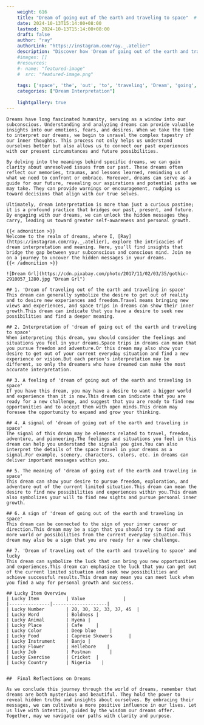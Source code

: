 ```yaml
---
    weight: 616
    title: "Dream of going out of the earth and traveling to space"  # Assuming 'title' column exists
    date: 2024-10-13T15:14:00+08:00
    lastmod: 2024-10-13T15:14:00+08:00
    draft: false
    author: "ray"
    authorLink: "https://instagram.com/ray._.atelier"
    description: "Discover how 'Dream of going out of the earth and traveling to space' can interpret your future and uncover its significant meanings in your life."
    #images: []
    #resources:
    #- name: "featured-image"
    #  src: "featured-image.png"
    
    tags: ['space', 'the', 'out', 'to', 'traveling', 'Dream', 'going', 'earth', 'and', 'of']
    categories: ["Dream Interpretation"]
    
    lightgallery: true
---
```

    
    Dreams have long fascinated humanity, serving as a window into our subconscious. Understanding and analyzing dreams can provide valuable insights into our emotions, fears, and desires. When we take the time to interpret our dreams, we begin to unravel the complex tapestry of our inner thoughts. This process not only helps us understand ourselves better but also allows us to connect our past experiences with our present circumstances and future possibilities.
    
    By delving into the meanings behind specific dreams, we can gain clarity about unresolved issues from our past. These dreams often reflect our memories, traumas, and lessons learned, reminding us of what we need to confront or embrace. Moreover, dreams can serve as a guide for our future, revealing our aspirations and potential paths we may take. They can provide warnings or encouragement, nudging us toward decisions that align with our true selves.
    
    Ultimately, dream interpretation is more than just a curious pastime; it is a profound practice that bridges our past, present, and future. By engaging with our dreams, we can unlock the hidden messages they carry, leading us toward greater self-awareness and personal growth.
    
    {{< admonition >}}
    Welcome to the realm of dreams, where I, [Ray](https://instagram.com/ray._.atelier), explore the intricacies of dream interpretation and meaning. Here, you’ll find insights that bridge the gap between your subconscious and conscious mind. Join me on a journey to uncover the hidden messages in your dreams.
    {{< /admonition >}}
    
    ![Dream Grl](https://cdn.pixabay.com/photo/2017/11/02/03/35/gothic-2910057_1280.jpg "Dream Grl")
    
    ## 1. 'Dream of traveling out of the earth and traveling in space'
    This dream can generally symbolize the desire to get out of reality and to desire new experiences and freedom.Travel means bringing new views and experiences, and space trips in dreams can show their inner growth.This dream can indicate that you have a desire to seek new possibilities and find a deeper meaning.
    
    ## 2. Interpretation of 'dream of going out of the earth and traveling to space'
    When interpreting this dream, you should consider the feelings and situations you feel in your dreams.Space trips in dreams can mean that you pursue freedom and adventure.Or this dream may also show your desire to get out of your current everyday situation and find a new experience or vision.But each person's interpretation may be different, so only the dreamers who have dreamed can make the most accurate interpretation.
    
    ## 3. A feeling of 'dream of going out of the earth and traveling in space'
    If you have this dream, you may have a desire to want a bigger world and experience than it is now.This dream can indicate that you are ready for a new challenge, and suggest that you are ready to find new opportunities and to accept them with open minds.This dream may foresee the opportunity to expand and grow your thinking.
    
    ## 4. A signal of 'dream of going out of the earth and traveling in space'
    The signal of this dream may be elements related to travel, freedom, adventure, and pioneering.The feelings and situations you feel in this dream can help you understand the signals you give.You can also interpret the details of the space travel in your dreams as a signal.For example, scenery, characters, colors, etc. in dreams can deliver important messages within you.
    
    ## 5. The meaning of 'dream of going out of the earth and traveling in space'
    This dream can show your desire to pursue freedom, exploration, and adventure out of the current limited situation.This dream can mean the desire to find new possibilities and experiences within you.This dream also symbolizes your will to find new sights and pursue personal inner growth.
    
    ## 6. A sign of 'dream of going out of the earth and traveling in space'
    This dream can be connected to the sign of your inner career or direction.This dream may be a sign that you should try to find out more world or possibilities from the current everyday situation.This dream may also be a sign that you are ready for a new challenge.
    
    ## 7. 'Dream of traveling out of the earth and traveling to space' and lucky
    This dream can symbolize the luck that can bring you new opportunities and experiences.This dream can emphasize the luck that you can get out of the current limited situation and seek new possibilities and achieve successful results.This dream may mean you can meet luck when you find a way for personal growth and success.
    
    ## Lucky Item Overview
    | Lucky Item          | Value              |
    |---------------|--------------------|
    | Lucky Number        | 20, 30, 32, 33, 37, 45  |
    | Lucky Word          | Boldness |
    | Lucky Animal        | Hyena |
    | Lucky Place         | Cafe     |
    | Lucky Color         | Deep blue     |
    | Lucky Food          | Caprese Skewers      |
    | Lucky Instrument    | Banjo |
    | Lucky Flower        | Hellebore    |
    | Lucky Job           | Postman       |
    | Lucky Exercise      | Cricket  |
    | Lucky Country       | Nigeria    |
    
    
    ##  Final Reflections on Dreams
    
    As we conclude this journey through the world of dreams, remember that dreams are both mysterious and beautiful. They hold the power to reveal hidden truths and insights about ourselves. By embracing their messages, we can cultivate a more positive influence in our lives. Let us live with intention, guided by the wisdom our dreams offer. Together, may we navigate our paths with clarity and purpose.
    